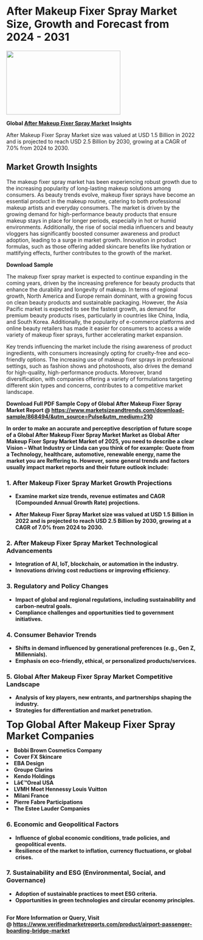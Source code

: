 <H1>After Makeup Fixer Spray Market Size, Growth and Forecast from 2024 - 2031</H1><img class="aligncenter size-medium wp-image-584254" src="https://thirdeyenews.in/wp-content/uploads/2024/09/Global-Market-Research-300x168.jpeg" alt="" width="300" height="168" /><p><strong>Global&nbsp;<a href="https://www.marketsizeandtrends.com/download-sample/868494/&amp;utm_source=Pulse&amp;utm_medium=210">After Makeup Fixer Spray Market</a> Insights</strong></p><p>After Makeup Fixer Spray Market size was valued at USD 1.5 Billion in 2022 and is projected to reach USD 2.5 Billion by 2030, growing at a CAGR of 7.0% from 2024 to 2030.</p><p><h2>Market Growth Insights</h2> <p>The makeup fixer spray market has been experiencing robust growth due to the increasing popularity of long-lasting makeup solutions among consumers. As beauty trends evolve, makeup fixer sprays have become an essential product in the makeup routine, catering to both professional makeup artists and everyday consumers. The market is driven by the growing demand for high-performance beauty products that ensure makeup stays in place for longer periods, especially in hot or humid environments. Additionally, the rise of social media influencers and beauty vloggers has significantly boosted consumer awareness and product adoption, leading to a surge in market growth. Innovation in product formulas, such as those offering added skincare benefits like hydration or mattifying effects, further contributes to the growth of the market.</p> <p><strong>Download Sample</strong></p> <p>The makeup fixer spray market is expected to continue expanding in the coming years, driven by the increasing preference for beauty products that enhance the durability and longevity of makeup. In terms of regional growth, North America and Europe remain dominant, with a growing focus on clean beauty products and sustainable packaging. However, the Asia Pacific market is expected to see the fastest growth, as demand for premium beauty products rises, particularly in countries like China, India, and South Korea. Additionally, the popularity of e-commerce platforms and online beauty retailers has made it easier for consumers to access a wide variety of makeup fixer sprays, further accelerating market expansion.</p> <p>Key trends influencing the market include the rising awareness of product ingredients, with consumers increasingly opting for cruelty-free and eco-friendly options. The increasing use of makeup fixer sprays in professional settings, such as fashion shows and photoshoots, also drives the demand for high-quality, high-performance products. Moreover, brand diversification, with companies offering a variety of formulations targeting different skin types and concerns, contributes to a competitive market landscape.</p> <p><strong></p><p><span class=""><strong>Download Full PDF Sample Copy of Global After Makeup Fixer Spray Market Report</strong> @ <a href="https://www.marketsizeandtrends.com/download-sample/868494/&amp;utm_source=Pulse&amp;utm_medium=210" target="_blank">https://www.marketsizeandtrends.com/download-sample/868494/&amp;utm_source=Pulse&amp;utm_medium=210</a></span></p><p>In order to make an accurate and perceptive description of future scope of a Global&nbsp;After Makeup Fixer Spray Market Market as Global&nbsp;After Makeup Fixer Spray Market Market of 2025, you need to describe a clear Vision &ndash; What Industry or Linda can you think of for example: Quote from a Technology, healthcare, automotive, renewable energy, name the market you are Reffering to. However, some general trends and factors usually impact market reports and their future outlook include:</p><h3>1.&nbsp;<strong>After Makeup Fixer Spray Market Growth Projections</strong></h3><ul><li>Examine market size trends, revenue estimates and CAGR (Compounded Annual Growth Rate) projections.</li><li><p>After Makeup Fixer Spray Market size was valued at USD 1.5 Billion in 2022 and is projected to reach USD 2.5 Billion by 2030, growing at a CAGR of 7.0% from 2024 to 2030.</p></li></ul><h3>2.&nbsp;<strong>After Makeup Fixer Spray Market Technological Advancements</strong></h3><ul><li>Integration of AI, IoT, blockchain, or automation in the industry.</li><li>Innovations driving cost reductions or improving efficiency.</li></ul><h3>3.&nbsp;<strong>Regulatory and Policy Changes</strong></h3><ul><li>Impact of global and regional regulations, including sustainability and carbon-neutral goals.</li><li>Compliance challenges and opportunities tied to government initiatives.</li></ul><h3>4.&nbsp;<strong>Consumer Behavior Trends</strong></h3><ul><li>Shifts in demand influenced by generational preferences (e.g., Gen Z, Millennials).</li><li>Emphasis on eco-friendly, ethical, or personalized products/services.</li></ul><h3>5.&nbsp;<strong>Global After Makeup Fixer Spray Market Competitive Landscape</strong></h3><ul><li>Analysis of key players, new entrants, and partnerships shaping the industry.</li><li>Strategies for differentiation and market penetration.</li></ul><p data-pm-slice="1 1 []"><span style="color: inherit; font-family: inherit; font-size: 25px;">Top Global After Makeup Fixer Spray Market Companies</span></p><div class="" data-test-id=""><p><li>Bobbi Brown Cosmetics Company</li><li> Cover FX Skincare</li><li> EBA Design</li><li> Groupe Clarins</li><li> Kendo Holdings</li><li> Lâ€™Oreal USA</li><li> LVMH Moet Hennessy Louis Vuitton</li><li> Milani France</li><li> Pierre Fabre Participations</li><li> The Estee Lauder Companies</li></p></div><h3>6.&nbsp;<strong>Economic and Geopolitical Factors</strong></h3><ul><li>Influence of global economic conditions, trade policies, and geopolitical events.</li><li>Resilience of the market to inflation, currency fluctuations, or global crises.</li></ul><h3>7.&nbsp;<strong>Sustainability and ESG (Environmental, Social, and Governance)</strong></h3><ul><li>Adoption of sustainable practices to meet ESG criteria.</li><li>Opportunities in green technologies and circular economy principles.</li></ul><h2><strong style="font-size: 14px;">For More Information or Query, Visit @&nbsp;</strong><a style="background-color: #ffffff; font-size: 14px;" href="https://www.marketsizeandtrends.com/report/after-makeup-fixer-spray-market/" target="_blank">https://www.verifiedmarketreports.com/product/airport-passenger-boarding-bridge-market</a></h2>
